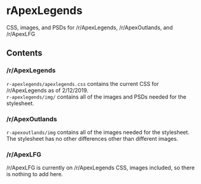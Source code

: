 # rApexLegends
CSS, images, and PSDs for /r/ApexLegends, /r/ApexOutlands, and /r/ApexLFG

## Contents

### /r/ApexLegends
`r-apexlegends/apexlegends.css` contains the current CSS for /r/ApexLegends as of 2/12/2019.  
`r-apexlegends/img/` contains all of the images and PSDs needed for the stylesheet.  

### /r/ApexOutlands
`r-apexoutlands/img` contains all of the images needed for the stylesheet. The stylesheet has no other differences other than different images.

### /r/ApexLFG
/r/ApexLFG is currently on /r/ApexLegends CSS, images included, so there is nothing to add here.
